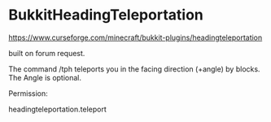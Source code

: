 # BukkitHeadingTeleportation
https://www.curseforge.com/minecraft/bukkit-plugins/headingteleportation

built on forum request.

The command /tph <length> <angle> teleports you in the facing direction (+angle) by <length> blocks. The Angle is optional.

Permission:

headingteleportation.teleport
